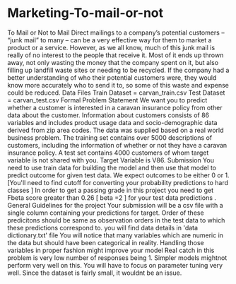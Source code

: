 # Marketing-To-mail-or-not
To Mail or Not to Mail
Direct mailings to a company’s potential customers – “junk mail” to many – can be a very effective
way for them to market a product or a service. However, as we all know, much of this junk mail is
really of no interest to the people that receive it. Most of it ends up thrown away, not only wasting
the money that the company spent on it, but also filling up landfill waste sites or needing to be
recycled.
If the company had a better understanding of who their potential customers were, they would
know more accurately who to send it to, so some of this waste and expense could be reduced.
Data Files
Train Dataset = carvan_train.csv
Test Dataset = carvan_test.csv
Formal Problem Statement
We want you to predict whether a customer is interested in a caravan insurance policy from other
data about the customer. Information about customers consists of 86 variables and includes
product usage data and socio-demographic data derived from zip area codes. The data was
supplied based on a real world business problem. The training set contains over 5000
descriptions of customers, including the information of whether or not they have a caravan
insurance policy. A test set contains 4000 customers of whom target variable is not shared with
you.
Target Variable is V86.
Submission
You need to use train data for building the model and then use that model to predict outcome for
given test data. We expect outcomes to be either 0 or 1. [You'll need to find cutoff for converting
your probability predictions to hard classes ]
In order to get a passing grade in this project you need to get Fbeta score greater than 0.26 [ beta
=2 ] for your test data predictions .
General Guidelines for the project
Your submission will be a csv file with a single column containing your predictions for target.
Order of these predicitons should be same as observation orders in the test data to which
these predictions correspond to.
you will find data details in 'data dictionary.txt' file
You will notice that many variables which are numeric in the data but should have been
categorical in reality. Handling those variables in proper fashion might improve your model
Real catch in this problem is very low number of responses being 1. Simpler models mightnot perform very well on this. You will have to focus on parameter tuning very well. Since the
dataset is fairly small, it wouldnt be an issue.
